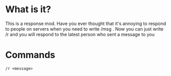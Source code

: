 # What is it?
This is a response mod. Have you ever thought that it's annoying to respond to people on servers when you need to write /msg <playername> <message>. Now you can just write /r <message> and you will respond to the latest person who sent a message to you

# Commands

```
/r <message>
```
